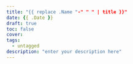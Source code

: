 ```yaml
---
title: "{{ replace .Name "-" " " | title }}"
date: {{ .Date }}
draft: true
toc: false
cover:
tags:
  - untagged
description: "enter your description here"
---
```



